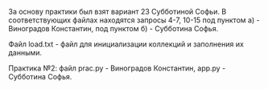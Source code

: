 За основу практики был взят вариант 23 Субботиной Софьи. В соответствующих файлах находятся запросы 4-7, 10-15 
под пунктом а) - Виноградов Константин, под пунктом б) - Субботина Софья. 

Файл load.txt - файл для инициализации коллекций и заполнения их данными.

Практика №2: файл prac.py - Виноградов Константин, app.py - Субботина Софья. 
